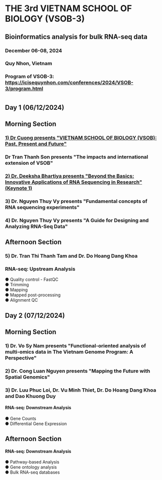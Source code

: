 # THE 3rd VIETNAM SCHOOL OF BIOLOGY (VSOB-3)
## Bioinformatics analysis for bulk RNA-seq data
### December 06-08, 2024 
### Quy Nhon, Vietnam
### Program of VSOB-3: https://icisequynhon.com/conferences/2024/VSOB-3/program.html

#
## Day 1 (06/12/2024)
## Morning Section
### [**1) Dr Cuong presents "VIETNAM SCHOOL OF BIOLOGY (VSOB): Past, Present and Future"**](https://github.com/luuloi/VSOB3_bulk_RNA-seq/blob/d29ef639ea3bae0c557753d6c8d4ef70033b8224/Day1_20241206/VSOB-intro_Dr_Cuong.pdf)
### Dr Tran Thanh Son presents "The impacts and international extension of VSOB"
### [**2) Dr. Deeksha Bhartiya presents "Beyond the Basics: Innovative Applications of RNA Sequencing in Research" (Keynote 1)**](https://github.com/luuloi/VSOB3_bulk_RNA-seq/blob/d29ef639ea3bae0c557753d6c8d4ef70033b8224/Day1_20241206/)
### 3) Dr. Nguyen Thuy Vy presents "Fundamental concepts of RNA sequencing experiments"
### 4) Dr. Nguyen Thuy Vy presents "A Guide for Designing and Analyzing RNA-Seq Data"
## Afternoon Section
### 5) Dr. Tran Thi Thanh Tam and Dr. Do Hoang Dang Khoa
### RNA-seq: Upstream Analysis
● Quality control - FastQC\
● Trimming\
● Mapping\
● Mapped post-processing\
● Alignment QC
###
## Day 2 (07/12/2024)
## Morning Section
### 1) Dr. Vo Sy Nam presents "Functional-oriented analysis of multi-omics data in The Vietnam Genome Program: A Perspective"
### 2) Dr. Cong Luan Nguyen presents "Mapping the Future with Spatial Genomics"
### 3) Dr. Luu Phuc Loi, Dr. Vu Minh Thiet, Dr. Do Hoang Dang Khoa and Dao Khuong Duy
#### RNA-seq: Downstream Analysis
● Gene Counts\
● Differential Gene Expression
## Afternoon Section
#### RNA-seq: Downstream Analysis
● Pathway-based Analysis\
● Gene ontology analysis\
● Bulk RNA-seq databases

